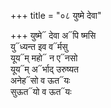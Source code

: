 +++
title = "०८ युष्मे देवा"

+++
युष्मे᳓ देवा अ᳓पि ष्मसि  
यु᳓ध्यन्त इव व᳓र्मसु  
यूय᳓म् महो᳓ न ए᳓नसो  
यूय᳓म् अ᳓र्भाद् उरुष्यत  
अनेह᳓सो व ऊत᳓यः  
सुऊत᳓यो व ऊत᳓यः